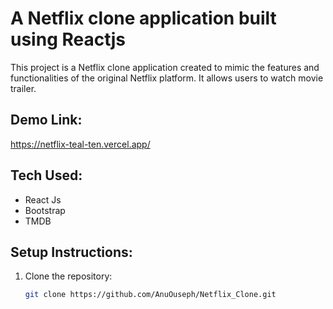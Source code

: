 # A Netflix clone application built using Reactjs

This project is a Netflix clone application created to mimic the features and functionalities of the original Netflix platform. It allows users to watch movie trailer.

## Demo Link:

https://netflix-teal-ten.vercel.app/

## Tech Used:

- React Js
- Bootstrap
- TMDB

## Setup Instructions:

1. Clone the repository:

   ```bash
   git clone https://github.com/AnuOuseph/Netflix_Clone.git



